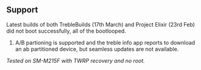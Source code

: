 ## Support
Latest builds of both TrebleBuilds (17th March) and Project Elixir (23rd Feb) did not boot successfully, all of the bootlooped.
1. A/B partioning is supported and the treble info app reports to download an ab partitioned device, but seamless updates are not available.


<em>
Tested on SM-M215F with TWRP recovery and no root.
</em>